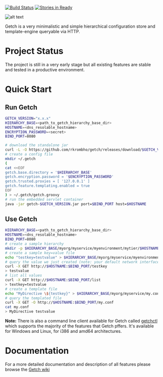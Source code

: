 [![Build Status](https://api.travis-ci.org/rkrombho/getch.png?branch=master)](https://travis-ci.org/rkrombho/getch)
[![Stories in Ready](https://badge.waffle.io/rkrombho/getch.png?label=ready&title=Ready)](https://waffle.io/rkrombho/getch)

![alt text](https://raw.githubusercontent.com/rkrombho/getch/master/logo/getch_logo.png "Getch")

Getch is a very minimalistic and simple hierarchical configuration store and template-engine queryable via HTTP.

Project Status
==============
The project is still in a very early stage but all existing features are stable and tested in a productive environment.

Quick Start
===========
## Run Getch
```bash
GETCH_VERSION="x.x.x"
HIERARCHY_BASE=<path_to_getch_hierarchy_base_dir>
HOSTNAME=<dns_resolable_hostname>
ENCRYPTION_PASSWORD=<secret>
BIND_PORT=8080

# download the standalone jar
curl -L -O https://github.com/rkrombho/getch/releases/download/$GETCH_VERSION/getch-$GETCH_VERSION.jar
# create a config file
mkdir ~/.getch
(
cat <<EOF                     
getch.base.directory = '$HIERARCHY_BASE'
getch.encryption.password = '$ENCRYPTION_PASSWORD'
getch.trusted.proxies = [ '127.0.0.1' ]
getch.feature.templating.enabled = true
EOF
) > ~/.getch/getch.groovy
# run the embedded servlet container
java -jar getch-$GETCH_VERSION.jar port=$BIND_PORT host=$HOSTNAME
```

## Use Getch
```bash
HIERARCHY_BASE=<path_to_getch_hierarchy_base_dir>
HOSTNAME=<dns_resolable_hostname>
BIND_PORT=8080
# create a sample hierarchy 
mkdir -p $HIERARCHY_BASE/myorg/myservice/myenvironment/mytier/$HOSTNAME
# create a sample key=value file
echo "testkey=testvalue" > $HIERARCHY_BASE/myorg/myservice/myenvironment/mytier/$HOSTNAME/config.properties
# query the value we just created (note: your default network interface must DNS resolve to $HOSTNAME)
curl -X GET http://$HOSTNAME:$BIND_PORT/testkey
> testvalue
# list all values
curl -X GET http://$HOSTNAME:$BIND_PORT/list
> textkey=testvalue
# create a template file
echo "MyDirective \${testkey}" > $HIERARCHY_BASE/myorg/myservice/my.conf
# query the templated file
curl -X GET -O http://$HOSTNAME:$BIND_PORT/my.conf
cat my.conf
> MyDirective testvalue
``` 

**Note:** There is also a command line client available for Getch called [getchctl](https://github.com/rkrombho/getchctl) which supports the majority of the features that Getch pffers. It's available for Windows and Linux, for i386 and amd64 architectures. 


Documentation
=============
For a more detailed documentation and description of all features please browse the [Getch wiki](https://github.com/rkrombho/getch/wiki)
